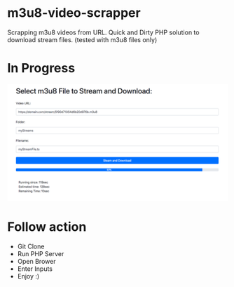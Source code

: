 # m3u8-video-scrapper
Scrapping m3u8 videos from URL.
Quick and Dirty PHP solution to download stream files. (tested with m3u8 files only)

# In Progress
![In Progress](Test.png)

# Follow action
- Git Clone
- Run PHP Server
- Open Brower
- Enter Inputs
- Enjoy :)
